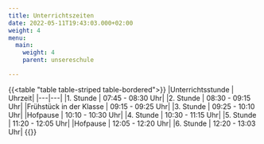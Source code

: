 ```yaml
---
title: Unterrichtszeiten
date: 2022-05-11T19:43:03.000+02:00
weight: 4
menu:
  main:
    weight: 4
    parent: unsereschule

---
```

{{<table "table table-striped table-bordered">}}
|Unterrichtsstunde | Uhrzeit|
|---|---|
|1. Stunde | 07:45 - 08:30 Uhr|
|2. Stunde | 08:30 - 09:15 Uhr|
|Frühstück in der Klasse | 09:15 - 09:25 Uhr|
|3. Stunde | 09:25 - 10:10 Uhr|
|Hofpause | 10:10 - 10:30 Uhr|
|4. Stunde | 10:30 - 11:15 Uhr|
|5. Stunde | 11:20 - 12:05 Uhr|
|Hofpause | 12:05 - 12:20 Uhr|
|6. Stunde | 12:20 - 13:03 Uhr|
{{</table>}}